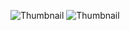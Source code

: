 
![Thumbnail](https://github.com/user-attachments/assets/b3554594-15a1-4b33-adf1-f20302a67566)
![Thumbnail](https://github.com/user-attachments/assets/bf1b3a82-292c-4af9-98fe-cf72b3ca60d7)
